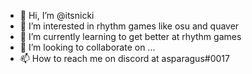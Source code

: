 - 👋 Hi, I’m @itsnicki
- 👀 I’m interested in rhythm games like osu and quaver
- 🌱 I’m currently learning to get better at rhythm games
- 💞️ I’m looking to collaborate on ...
- 📫 How to reach me on discord at asparagus#0017

<!---
itsnicki/itsnicki is a ✨ special ✨ repository because its `README.md` (this file) appears on your GitHub profile.
You can click the Preview link to take a look at your changes.
--->
